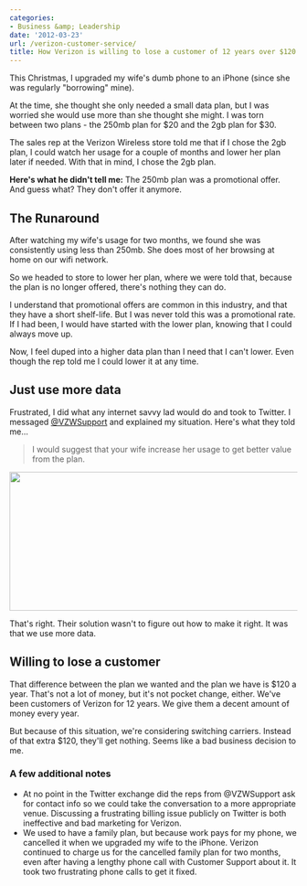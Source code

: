 ```yaml
---
categories:
- Business &amp; Leadership
date: '2012-03-23'
url: /verizon-customer-service/
title: How Verizon is willing to lose a customer of 12 years over $120 a year
---
```


This Christmas, I upgraded my wife's dumb phone to an iPhone (since she was regularly "borrowing" mine).

At the time, she thought she only needed a small data plan, but I was worried she would use more than she thought she might. I was torn between two plans - the 250mb plan for $20 and the 2gb plan for $30.

The sales rep at the Verizon Wireless store told me that if I chose the 2gb plan, I could watch her usage for a couple of months and lower her plan later if needed. With that in mind, I chose the 2gb plan.

<strong>Here's what he didn't tell me:</strong> The 250mb plan was a promotional offer. And guess what? They don't offer it anymore.
<!--more-->
<h2>The Runaround</h2>

After watching my wife's usage for two months, we found she was consistently using less than 250mb. She does most of her browsing at home on our wifi network.

So we headed to store to lower her plan, where we were told that, because the plan is no longer offered, there's nothing they can do.

I understand that promotional offers are common in this industry, and that they have a short shelf-life. But I was never told this was a promotional rate. If I had been, I would have started with the lower plan, knowing that I could always move up.

Now, I feel duped into a higher data plan than I need that I can't lower. Even though the rep told me I could lower it at any time.

<h2>Just use more data</h2>

Frustrated, I did what any internet savvy lad would do and took to Twitter. I messaged <a href="https://twitter.com/#!/vzwsupport">@VZWSupport</a> and explained my situation. Here's what they told me...

<blockquote>I would suggest that your wife increase her usage to get better value from the plan.</blockquote>

<img src="https://gomakethings.com/wp-content/uploads/2012/03/verizon.png" alt="" title="verizon" width="521" height="243" class="aligncenter size-full wp-image-2149" />

That's right. Their solution wasn't to figure out how to make it right. It was that we use more data.

<h2>Willing to lose a customer</h2>

That difference between the plan we wanted and the plan we have is $120 a year. That's not a lot of money, but it's not pocket change, either. We've been customers of Verizon for 12 years. We give them a decent amount of money every year.

But because of this situation, we're considering switching carriers. Instead of that extra $120, they'll get nothing. Seems like a bad business decision to me.

<h3>A few additional notes</h3>

<ul>
<li>At no point in the Twitter exchange did the reps from @VZWSupport ask for contact info so we could take the conversation to a more appropriate venue. Discussing a frustrating billing issue publicly on Twitter is both ineffective and bad marketing for Verizon.</li>
<li>We used to have a family plan, but because work pays for my phone, we cancelled it when we upgraded my wife to the iPhone. Verizon continued to charge us for the cancelled family plan for two months, even after having a lengthy phone call with Customer Support about it. It took two frustrating phone calls to get it fixed.</li>
</ul>